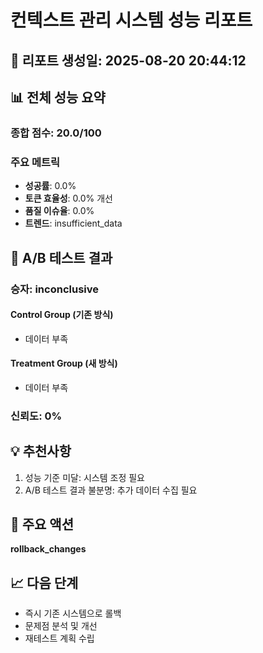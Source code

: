 <!--
@meta
id: document_20250905_1110_performance_report
type: document
scope: operational
status: archived
created: 2025-09-05
updated: 2025-09-05
tags: performance_report.md, performance, report, archives
related: 
-->

# 컨텍스트 관리 시스템 성능 리포트

## 📅 리포트 생성일: 2025-08-20 20:44:12

## 📊 전체 성능 요약

### 종합 점수: 20.0/100

### 주요 메트릭
- **성공률**: 0.0%
- **토큰 효율성**: 0.0% 개선
- **품질 이슈율**: 0.0%
- **트렌드**: insufficient_data

## 🧪 A/B 테스트 결과

### 승자: inconclusive

#### Control Group (기존 방식)
- 데이터 부족

#### Treatment Group (새 방식)  
- 데이터 부족

### 신뢰도: 0%

## 💡 추천사항

1. 성능 기준 미달: 시스템 조정 필요
2. A/B 테스트 결과 불분명: 추가 데이터 수집 필요

## 🎯 주요 액션

**rollback_changes**

## 📈 다음 단계

- 즉시 기존 시스템으로 롤백
- 문제점 분석 및 개선
- 재테스트 계획 수립